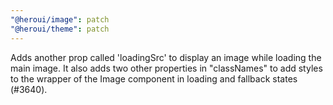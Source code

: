 ```yaml
---
"@heroui/image": patch
"@heroui/theme": patch
---
```


Adds another prop called 'loadingSrc' to display an image while loading the main image. It also adds two other properties in "classNames" to add styles to the wrapper of the Image component in loading and fallback states (#3640).
